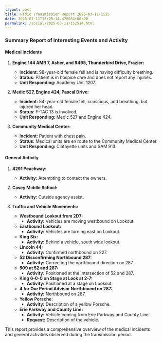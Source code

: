 ```yaml
---
layout: post
title: Radio Transmission Report 2025-03-11-1525
date: 2025-03-11T15:25:14.478084+00:00
permalink: /social/2025-03-11/152514.html
---
```


### Summary Report of Interesting Events and Activity

#### Medical Incidents
1. **Engine 144 AMR 7, Asher, and R495, Thunderbird Drive, Frazier:**
   - **Incident:** 98-year-old female fell and is having difficulty breathing.
   - **Status:** Patient is in hospice care and does not report any injuries.
   - **Unit Responding:** Academy Unit 1207.

2. **Medic 527, Engine 424, Pascal Drive:**
   - **Incident:** 84-year-old female fell, conscious, and breathing, but injured her head.
   - **Status:** F-TAC 13 is involved.
   - **Unit Responding:** Medic 527 and Engine 424.

3. **Community Medical Center:**
   - **Incident:** Patient with chest pain.
   - **Status:** Medical units are en route to the Community Medical Center.
   - **Unit Responding:** Clafayette units and SAM 913.

#### General Activity
1. **4291 Peachway:**
   - **Activity:** Attempting to contact the owners.

2. **Casey Middle School:**
   - **Activity:** Outside agency assist.

3. **Traffic and Vehicle Movements:**
   - **Westbound Lookout from 2D7:**
     - **Activity:** Vehicles are moving westbound on Lookout.
   - **Eastbound Lookout:**
     - **Activity:** Vehicles are turning east on Lookout.
   - **King Six:**
     - **Activity:** Behind a vehicle, south wide lookout.
   - **Lincoln 44:**
     - **Activity:** Confirmed northbound on 227.
   - **52 Disconfirming Northbound 287:**
     - **Activity:** Correcting the northbound direction on 287.
   - **509 at 52 and 287:**
     - **Activity:** Positioned at the intersection of 52 and 287.
   - **King 6-0-0 on Stage at Look at 2-7:**
     - **Activity:** Positioned at a stage on Lookout.
   - **4 for Our Period Advisor Northbound on 287:**
     - **Activity:** Northbound on 287.
   - **Yellow Porsche:**
     - **Activity:** Description of a yellow Porsche.
   - **Erie Parkway and County Line:**
     - **Activity:** Vehicle coming from Erie Parkway and County Line.
     - **Request:** Description of the vehicle.

This report provides a comprehensive overview of the medical incidents and general activities observed during the transmission period.